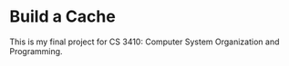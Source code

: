 # Build a Cache
This is my final project for CS 3410: Computer System Organization and Programming.
